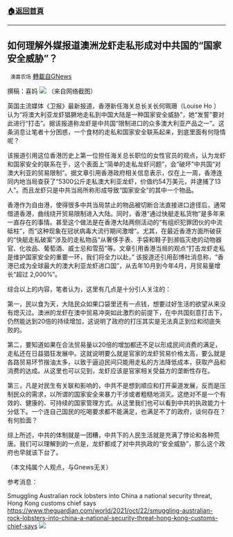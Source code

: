 ###  [:house:返回首頁](https://github.com/ourhimalayas/txt)
---


## 如何理解外媒报道澳洲龙虾走私形成对中共国的“国家安全威胁”？
` 澳喜农场` [轉載自GNews](https://gnews.org/zh-hans/1612472/)

撰稿：喜妈
![](https://assets.gnews.org/wp-content/uploads/2021/10/龙虾.png)
（来自网络截图）

英国主流媒体《卫报》最新报道，香港新任海关总长关长何珮珊（Louise Ho ）认为“将澳大利亚龙虾猖獗地走私到中国大陆是一种国家安全威胁”，她“发誓”要对此进行“打击”。据该报道称龙虾是中共国“限制进口的众多澳大利亚产品之一”。这条消息让笔者十分困惑，一个食材的走私和国家安全联系起来，到底里面有何隐情呢？

该报道引用这位香港历史上第一位担任海关总长职位的女性官员的观点，认为龙虾和国家安全的联系在于，这个表面上“简单的走私龙虾问题”，会“破坏”中共国“对澳大利亚的贸易限制”。据文章引用香港政府相关信息表示，仅在上一周，香港连同内地当局查获了“5300公斤走私澳大利亚龙虾，价值约54万美元，并逮捕了13人”。而且龙虾只是中共当局所称形成导致“国家安全”的其中一个物品。

香港作为自由港，使得很多中共当局禁止的物品被切断合法直接进口途径后，通常借道香港，曲线绕开贸易限制进入大陆。同时，香港“通过快艇走私货物”是多年来一直存在的事情。甚至这个做法是在香港大陆两侧活动的“有组织犯罪团伙的中流砥柱”，而“这种现象在冠状病毒大流行期间激增”。尤其，在最近香港方面所破获的“快艇走私破案”涉及的走私物品“从奢侈手表、手袋和鞋子到濒临灭绝的动物器官、化妆品、葡萄酒、威士忌和雪茄”等。文章引用香港当局的观点“打击龙虾走私是维护国家安全的重要一环，我们将全力以赴。” 该报道还引用彭博社消息称，“香港已成为全球最大的澳大利亚龙虾进口国”，从去年10月到今年4月，月贸易量增长“超过 2,000%”。

综合以上的内容，笔者认为，这里有几点是十分引人关注的：

第一，民以食为天，大陆民众如果口袋里还有一点钱，想要过好生活的欲望从来没有熄灭过。澳洲的龙虾在澳中贸易冲突如此激烈的前提下，在中共国刻意打击下，仍然能达到20倍的持续增加，这说明了政府的打压其实是无法真正到位和彻底失败的。

第二，要知道如果在合法贸易量以20倍的增加都还不足以形成民间消费的满足，走私还在日益猖狂发展中。这就说明要么就是官家的龙虾贸易价格太高，要么就是各路贸易环节揩油太多，以致于逼迫民间只能用走私的方法降低成本，获取产品和消费的达成。从这里也可以见到，龙虾应该是官家相关受益方的垄断性存在。

第三，凡是对民生有关联和影响的，中共不是想到顺应和打开渠道发展，反而是压制民众的需求，以所谓的国家安全来暴力干涉或者粗糙地消灭。这绝对不是一个有效的、健康的、可持续的国家管理方式。从这里我们也可以看到中共的执政能力十分低下。一个连自己国民的吃喝要求都不能满足，也满足不了的政府，谈何存在？有何脸面？

综上所述，中共的体制就是一团糟，中共下的人民生活就是充满了悖论和各种荒唐。我们可以理解到的一点是，龙虾都成了对中共执政的“安全威胁”，那么这个政府也早就该下台了。

（本文纯属个人观点，与Gnews无关）

参考消息：

Smuggling Australian rock lobsters into China a national security threat, Hong Kong customs chief says
https://www.theguardian.com/world/2021/oct/22/smuggling-australian-rock-lobsters-into-china-a-national-security-threat-hong-kong-customs-chief-says
![](https://assets.gnews.org/wp-content/uploads/2021/10/澳喜图标2-1.jpg)
